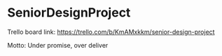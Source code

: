 # SeniorDesignProject

Trello board link: https://trello.com/b/KmAMxkkm/senior-design-project

Motto: Under promise, over deliver
